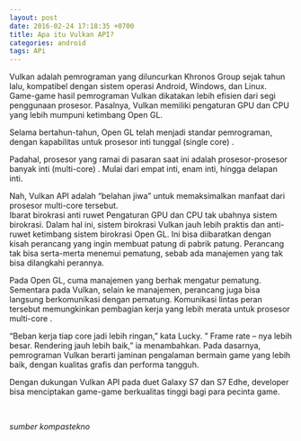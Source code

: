 ```yaml
---
layout: post
date: 2016-02-24 17:18:35 +0700
title: Apa itu Vulkan API?
categories: android
tags: APi
---
```

<p>Vulkan adalah pemrograman yang diluncurkan Khronos Group sejak tahun lalu, kompatibel dengan sistem operasi Android, Windows, dan Linux.<br>
Game-game hasil pemrograman Vulkan dikatakan lebih efisien dari segi penggunaan prosesor. Pasalnya, Vulkan memiliki pengaturan GPU dan CPU yang lebih mumpuni ketimbang Open GL.</p>
<p>Selama bertahun-tahun, Open GL telah menjadi standar pemrograman, dengan kapabilitas untuk prosesor inti tunggal (single core) .</p>
<p>Padahal, prosesor yang ramai di pasaran saat ini adalah prosesor-prosesor banyak inti (multi-core) . Mulai dari empat inti, enam inti, hingga delapan inti.</p>
<p>Nah, Vulkan API adalah “belahan jiwa” untuk memaksimalkan manfaat dari prosesor multi-core tersebut.<br>
Ibarat birokrasi anti ruwet Pengaturan GPU dan CPU tak ubahnya sistem birokrasi. Dalam hal ini, sistem birokrasi Vulkan jauh lebih praktis dan anti-ruwet ketimbang sistem birokrasi Open GL. Ini bisa diibaratkan dengan kisah perancang yang ingin membuat patung di pabrik patung. Perancang tak bisa serta-merta menemui pematung, sebab ada manajemen yang tak bisa dilangkahi perannya.</p>
<p>Pada Open GL, cuma manajemen yang berhak mengatur pematung. Sementara pada Vulkan, selain ke manajemen, perancang juga bisa langsung berkomunikasi dengan pematung. Komunikasi lintas peran tersebut memungkinkan pembagian kerja yang lebih merata untuk prosesor multi-core .</p>
<p>“Beban kerja tiap core jadi lebih ringan,” kata Lucky. ” Frame rate – nya lebih besar. Rendering jauh lebih baik,” ia menambahkan. Pada dasarnya, pemrograman Vulkan berarti jaminan pengalaman bermain game yang lebih baik, dengan kualitas grafis dan performa tangguh.</p>
<p>Dengan dukungan Vulkan API pada duet Galaxy S7 dan S7 Edhe, developer bisa menciptakan game-game berkualitas tinggi bagi para pecinta game.</p>
<p>&nbsp;</p>
<p><em>sumber kompastekno</em></p>